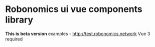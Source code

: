 # Robonomics ui vue components library
**This is beta version**
examples - http://test.robonomics.network
Vue 3 required